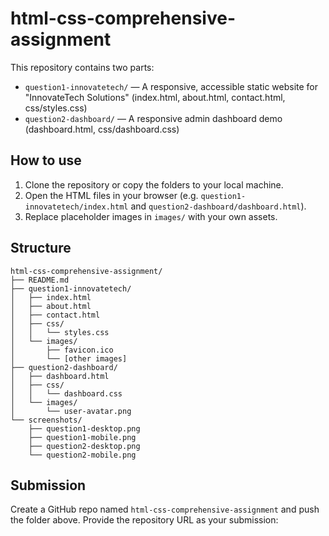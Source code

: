 # html-css-comprehensive-assignment

This repository contains two parts:

- `question1-innovatetech/` — A responsive, accessible static website for "InnovateTech Solutions" (index.html, about.html, contact.html, css/styles.css)
- `question2-dashboard/` — A responsive admin dashboard demo (dashboard.html, css/dashboard.css)

## How to use

1. Clone the repository or copy the folders to your local machine.
2. Open the HTML files in your browser (e.g. `question1-innovatetech/index.html` and `question2-dashboard/dashboard.html`).
3. Replace placeholder images in `images/` with your own assets.

## Structure
```
html-css-comprehensive-assignment/
├── README.md
├── question1-innovatetech/
│   ├── index.html
│   ├── about.html
│   ├── contact.html
│   ├── css/
│   │   └── styles.css
│   └── images/
│       ├── favicon.ico
│       └── [other images]
├── question2-dashboard/
│   ├── dashboard.html
│   ├── css/
│   │   └── dashboard.css
│   └── images/
│       └── user-avatar.png
└── screenshots/
    ├── question1-desktop.png
    ├── question1-mobile.png
    ├── question2-desktop.png
    └── question2-mobile.png
```

## Submission
Create a GitHub repo named `html-css-comprehensive-assignment` and push the folder above. Provide the repository URL as your submission:
